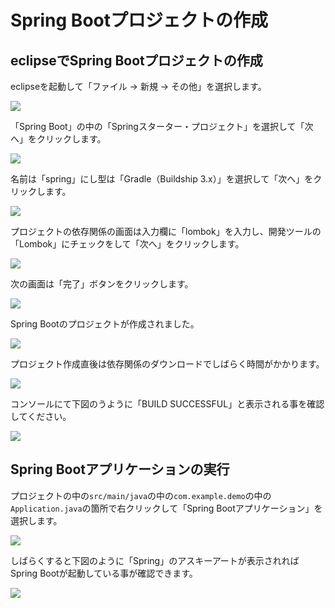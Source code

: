 # Spring Bootプロジェクトの作成

## eclipseでSpring Bootプロジェクトの作成

eclipseを起動して「ファイル -> 新規 -> その他」を選択します。

![](img/hello-spring-new-project.png)

「Spring Boot」の中の「Springスターター・プロジェクト」を選択して「次へ」をクリックします。

![](img/hello-spring-new-project-1.png)

名前は「spring」にし型は「Gradle（Buildship 3.x）」を選択して「次へ」をクリックします。

![](img/hello-spring-new-project-2.png)

プロジェクトの依存関係の画面は入力欄に「lombok」を入力し、開発ツールの「Lombok」にチェックをして「次へ」をクリックします。

![](img/hello-spring-new-project-4.png)

次の画面は「完了」ボタンをクリックします。

![](img/hello-spring-new-project-5.png)

Spring Bootのプロジェクトが作成されました。

![](img/hello-spring-new-project-6.png)

プロジェクト作成直後は依存関係のダウンロードでしばらく時間がかかります。

![](img/hello-spring-new-project-7.png)

コンソールにて下図のうように「BUILD SUCCESSFUL」と表示される事を確認してください。

![](img/hello-spring-new-project-8.png)

## Spring Bootアプリケーションの実行

プロジェクトの中の`src/main/java`の中の`com.example.demo`の中の`Application.java`の箇所で右クリックして「Spring Bootアプリケーション」を選択します。

![](img/hello-spring-new-project-9.png)

しばらくすると下図のように「Spring」のアスキーアートが表示されればSpring Bootが起動している事が確認できます。

![](img/hello-spring-new-project-10.png)
